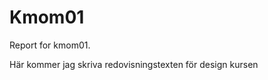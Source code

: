 Kmom01
===============================

Report for kmom01.

Här kommer jag skriva redovisningstexten för design kursen
